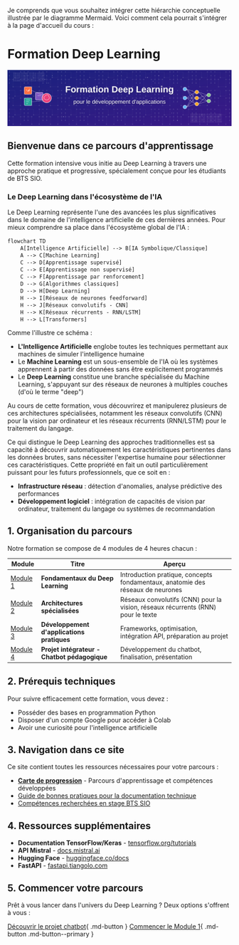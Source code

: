 Je comprends que vous souhaitez intégrer cette hiérarchie conceptuelle illustrée par le diagramme Mermaid. Voici comment cela pourrait s'intégrer à la page d'accueil du cours :

# Formation Deep Learning

![Banner Deep Learning](images/banner-dl.svg)

## Bienvenue dans ce parcours d'apprentissage

Cette formation intensive vous initie au Deep Learning à travers une approche pratique et progressive, spécialement conçue pour les étudiants de BTS SIO. 

### Le Deep Learning dans l'écosystème de l'IA

Le Deep Learning représente l'une des avancées les plus significatives dans le domaine de l'intelligence artificielle de ces dernières années. Pour mieux comprendre sa place dans l'écosystème global de l'IA :

```mermaid
flowchart TD
    A[Intelligence Artificielle] --> B[IA Symbolique/Classique]
    A --> C[Machine Learning]
    C --> D[Apprentissage supervisé]
    C --> E[Apprentissage non supervisé]
    C --> F[Apprentissage par renforcement]
    D --> G[Algorithmes classiques]
    D --> H[Deep Learning]
    H --> I[Réseaux de neurones feedforward]
    H --> J[Réseaux convolutifs - CNN]
    H --> K[Réseaux récurrents - RNN/LSTM]
    H --> L[Transformers]
```

Comme l'illustre ce schéma :
- **L'Intelligence Artificielle** englobe toutes les techniques permettant aux machines de simuler l'intelligence humaine
- Le **Machine Learning** est un sous-ensemble de l'IA où les systèmes apprennent à partir des données sans être explicitement programmés
- Le **Deep Learning** constitue une branche spécialisée du Machine Learning, s'appuyant sur des réseaux de neurones à multiples couches (d'où le terme "deep")

Au cours de cette formation, vous découvrirez et manipulerez plusieurs de ces architectures spécialisées, notamment les réseaux convolutifs (CNN) pour la vision par ordinateur et les réseaux récurrents (RNN/LSTM) pour le traitement du langage.

Ce qui distingue le Deep Learning des approches traditionnelles est sa capacité à découvrir automatiquement les caractéristiques pertinentes dans les données brutes, sans nécessiter l'expertise humaine pour sélectionner ces caractéristiques. Cette propriété en fait un outil particulièrement puissant pour les futurs professionnels, que ce soit en :

- **Infrastructure réseau** : détection d'anomalies, analyse prédictive des performances
- **Développement logiciel** : intégration de capacités de vision par ordinateur, traitement du langage ou systèmes de recommandation

## 1. Organisation du parcours

Notre formation se compose de 4 modules de 4 heures chacun :

| Module | Titre | Aperçu |
|--------|-------|--------|
| [Module 1](module1/index.md) | **Fondamentaux du Deep Learning** | Introduction pratique, concepts fondamentaux, anatomie des réseaux de neurones |
| [Module 2](module2/index.md) | **Architectures spécialisées** | Réseaux convolutifs (CNN) pour la vision, réseaux récurrents (RNN) pour le texte |
| [Module 3](module3/index.md) | **Développement d'applications pratiques** | Frameworks, optimisation, intégration API, préparation au projet |
| [Module 4](module4/index.md) | **Projet intégrateur - Chatbot pédagogique** | Développement du chatbot, finalisation, présentation |

## 2. Prérequis techniques

Pour suivre efficacement cette formation, vous devez :

 - Posséder des bases en programmation Python
 - Disposer d'un compte Google pour accéder à Colab
 - Avoir une curiosité pour l'intelligence artificielle

## 3. Navigation dans ce site

Ce site contient toutes les ressources nécessaires pour votre parcours :

- **[Carte de progression](carte-progression.md)** - Parcours d'apprentissage et compétences développées
- [Guide de bonnes pratiques pour la documentation technique](ressources/guide-etudiant.md)
- [Compétences recherchées en stage BTS SIO](ressources/competences-stage-sio.md)

## 4. Ressources supplémentaires

- **Documentation TensorFlow/Keras** - [tensorflow.org/tutorials](https://www.tensorflow.org/tutorials)
- **API Mistral** - [docs.mistral.ai](https://docs.mistral.ai/)
- **Hugging Face** - [huggingface.co/docs](https://huggingface.co/docs)
- **FastAPI** - [fastapi.tiangolo.com](https://fastapi.tiangolo.com/)


## 5. Commencer votre parcours

Prêt à vous lancer dans l'univers du Deep Learning ? Deux options s'offrent à vous :

[Découvrir le projet chatbot](presentation.md){ .md-button }
[Commencer le Module 1](module1/index.md){ .md-button .md-button--primary }

